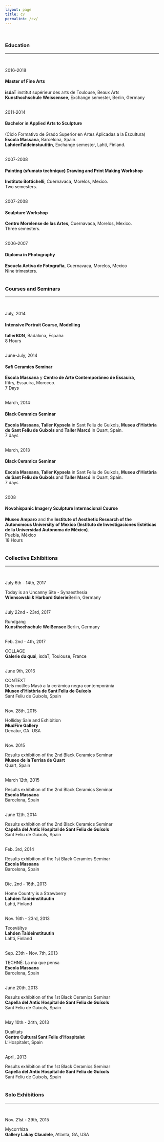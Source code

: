 ```yaml
---
layout: page
title: cv
permalink: /cv/
---
```

<br/>
<h3>Education</h3>
<hr/>
<br/>
<div id="textbox">
  <p class="alignright">2016-2018</p>
</div>
<h4>Master of Fine Arts </h4>
<b>isdaT</b> institut supérieur des arts de Toulouse, Beaux Arts<br/>
<b>Kunsthochschule Weissensee</b>, Exchange semester, Berlin, Germany <br/>
<br/>
<div id="textbox">
  <p class="alignright">2011-2014</p>
</div>
<h4>Bachelor in Applied Arts to Sculpture</h4>
(Ciclo Formativo de Grado Superior en Artes Aplicadas a la Escultura)<br/>
<b>Escola Massana</b>, Barcelona, Spain.<br/>
<b>LahdenTaideinstuutitin</b>, Exchange semester, Lahti, Finland.<br/>
<br/>
<div id="textbox">
  <p class="alignright">2007-2008</p>
</div>
<h4>Painting (sfumato technique) Drawing and Print Making Workshop</h4>
<b>Instituto Bottichelli</b>, Cuernavaca, Morelos, Mexico.<br/>
Two semesters.<br/>
<br/>
<div id="textbox">
  <p class="alignright">2007-2008</p>
</div>
<h4>Sculpture Workshop</h4>
<b>Centro Morelense de las Artes</b>, Cuernavaca, Morelos, Mexico. <br/>
Three semesters.<br/>
<br/>
<div id="textbox">
  <p class="alignright">2006-2007</p>
</div>
<h4>Diploma in Photography</h4>
<b>Escuela Activa de Fotografía</b>, Cuernavaca, Morelos, Mexico <br/>
Nine trimesters.<br/>
<br/>
<h3>Courses and Seminars</h3>
<hr/>
<br/>
<div id="textbox">
  <p class="alignright">July, 2014</p>
</div>
<h4>Intensive Portrait Course, Modelling</h4>
<b>tallerBDN</b>, Badalona, España<br/>
8 Hours<br/>
<br/>
<div id="textbox">
  <p class="alignright">June-July, 2014</p>
</div>
<h4>Safi  Ceramics Seminar</h4>
<b>Escola Massana</b> y <b>Centro de Arte Contemporáneo de Essauira</b>, <br/>
Ifitry, Essauira, Morocco.<br/>
7 Days<br/>
<br/>
<div id="textbox">
  <p class="alignright">March, 2014</p>
</div>
<h4>Black Ceramics Seminar</h4>
<b>Escola Massana</b>, <b>Taller Kypsela</b> in Sant Feliu de Guíxols, <b>Museu d'Història de Sant Feliu de Guíxols</b> and <b>Taller Marcó</b> in Quart, Spain.<br/>
7 days<br/>
<br/>
<div id="textbox">
  <p class="alignright">March, 2013</p>
</div>
<h4>Black Ceramics Seminar</h4>
<b>Escola Massana</b>, <b>Taller Kypsela</b> in Sant Feliu de Guíxols, <b>Museu d'Història de Sant Feliu de Guíxols</b> and <b>Taller Marcó</b> in Quart, Spain.<br/>
7 days<br/>
<br/>
<div id="textbox">
  <p class="alignright">2008</p>
</div>
<h4>Novohispanic Imagery Sculpture Internacional Course</h4>
<b>Museo Amparo</b> and the <b>Institute of Aesthetic Research of the Autonomous University of Mexico (Instituto de Investigaciones Estéticas de la Universidad Autónoma de México)</b>.<br/>
Puebla, México<br/>
18 Hours<br/>
<br/>

<h3>Collective Exhibitions</h3>
<hr/>
<br/>
<div id="textbox">
  <p class="alignright">July 6th - 14th, 2017</p>
</div>
Today is an Uncanny Site - Synaesthesia<br/>
<b>Wiensowski & Harbord Galerie</b>Berlin, Germany<br/>
<br/>
<div id="textbox">
  <p class="alignright">July 22nd - 23rd, 2017</p>
</div>
Rundgang<br/>
<b>Kunsthochschule Weißensee</b> Berlin, Germany<br/>
<br/>
<div id="textbox">
  <p class="alignright">Feb. 2nd - 4th, 2017</p>
</div>
COLLAGE<br/>
<b>Galerie du quai</b>, isdaT, Toulouse, France<br/>
<br/>
<div id="textbox">
  <p class="alignright">June 9th, 2016</p>
</div>
CONTEXT<br/>
Dels motlles Masó a la ceràmica negra contemporània<br/>
<b>Museo d’Història de Sant Feliu de Guíxols</b><br/>
Sant Feliu de Guíxols, Spain<br/>
<br/>
<div id="textbox">
  <p class="alignright">Nov. 28th, 2015</p>
</div>
Holliday Sale and Exhibition<br/>
<b>MudFire Gallery</b><br/>
Decatur, GA. USA<br/>
<br/>
<div id="textbox">
  <p class="alignright">Nov. 2015</p>
</div>
Results exhibition of the 2nd Black Ceramics Seminar<br/>
<b>Museo de la Terrisa de Quart</b><br/>
Quart, Spain<br/>
<br/>
<div id="textbox">
  <p class="alignright">March 12th, 2015</p>
</div>
Results exhibition of the 2nd Black Ceramics Seminar<br/>
<b>Escola Massana</b><br/>
Barcelona, Spain<br/>
<br/>
<div id="textbox">
  <p class="alignright">June 12th, 2014</p>
</div>
Results exhibition of the 2nd Black Ceramics Seminar<br/>
<b>Capella del Antic Hospital de Sant Feliu de Guíxols</b><br/>
 Sant Feliu de Guíxols, Spain<br/>
<br/>
<div id="textbox">
  <p class="alignright">Feb. 3rd, 2014</p>
</div>
Results exhibition of the 1st Black Ceramics Seminar<br/>
<b>Escola Massana</b><br/>
Barcelona, Spain<br/>
<br/>
<div id="textbox">
  <p class="alignright">Dic. 2nd - 16th, 2013</p>
</div>
Home Country is a Strawberry<br/>
<b>Lahden Taideinstituutin</b><br/>
Lahti, Finland<br/>
<br/>
<div id="textbox">
  <p class="alignright">Nov. 16th - 23rd, 2013</p>
</div>
Teosvältys<br/>
<b>Lahden Taideinstituutin</b><br/>
Lahti, Finland<br/>
<br/>
<div id="textbox">
  <p class="alignright">Sep. 23th - Nov. 7th, 2013</p>
</div>
TECHNÉ: La mà que pensa<br/>
<b>Escola Massana</b><br/>
Barcelona, Spain<br/>
<br/>
<div id="textbox">
  <p class="alignright">June 20th, 2013</p>
</div>
Results exhibition of the 1st Black Ceramics Seminar<br/>
<b>Capella del Antic Hospital de Sant Feliu de Guíxols</b><br/>
 Sant Feliu de Guíxols, Spain<br/>
<br/>
<div id="textbox">
  <p class="alignright">May 10th - 24th, 2013</p>
</div>
Dualitats<br/>
<b>Centro Cultural Sant Feliu d’Hospitalet</b><br/>
L’Hospitalet, Spain<br/>
<br/>
<div id="textbox">
  <p class="alignright">April, 2013</p>
</div>
Results exhibition of the 1st Black Ceramics Seminar<br/>
<b>Capella del Antic Hospital de Sant Feliu de Guíxols</b><br/>
 Sant Feliu de Guíxols, Spain<br/>
<br/>

<h3>Solo Exhibitions</h3>
<hr/>
<br/>
<div id="textbox">
  <p class="alignright">Nov. 21st - 29th, 2015</p>
</div>
Mycorrhiza<br/>
<b>Gallery Lakay Claudele</b>, Atlanta, GA, USA
